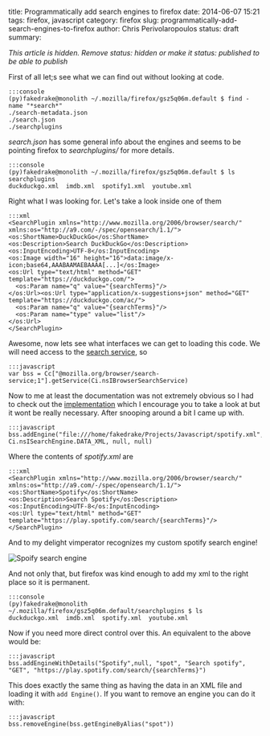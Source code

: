 title: Programmatically add search engines to firefox
date: 2014-06-07 15:21
tags: firefox, javascript
category: firefox
slug: programmatically-add-search-engines-to-firefox
author: Chris Perivolaropoulos
status: draft
summary:

_This article is hidden. Remove status: hidden or make it status:
published to be able to publish_

First of all let;s see what we can find out without looking at code.

	:::console
	(py)fakedrake@monolith ~/.mozilla/firefox/gsz5q06m.default $ find -name "*search*"
	./search-metadata.json
	./search.json
	./searchplugins

*search.json* has some general info about the engines and seems to be
 pointing firefox to *searchplugins/* for more details.

	:::console
	(py)fakedrake@monolith ~/.mozilla/firefox/gsz5q06m.default $ ls searchplugins
	duckduckgo.xml  imdb.xml  spotify1.xml  youtube.xml

Right what I was looking for. Let's take a look inside one of them

	:::xml
	<SearchPlugin xmlns="http://www.mozilla.org/2006/browser/search/" xmlns:os="http://a9.com/-/spec/opensearch/1.1/">
	<os:ShortName>DuckDuckGo</os:ShortName>
	<os:Description>Search DuckDuckGo</os:Description>
	<os:InputEncoding>UTF-8</os:InputEncoding>
	<os:Image width="16" height="16">data:image/x-icon;base64,AAABAAMAEBAAAA[...]</os:Image>
	<os:Url type="text/html" method="GET" template="https://duckduckgo.com/">
	  <os:Param name="q" value="{searchTerms}"/>
	</os:Url><os:Url type="application/x-suggestions+json" method="GET" template="https://duckduckgo.com/ac/">
	  <os:Param name="q" value="{searchTerms}"/>
	  <os:Param name="type" value="list"/>
	</os:Url>
	</SearchPlugin>

Awesome, now lets see what interfaces we can get to loading this
code. We will need access to the
[search service](https://developer.mozilla.org/en-US/docs/Mozilla/Tech/XPCOM/Reference/Interface/nsIBrowserSearchService), so

	:::javascript
	var bss = Cc["@mozilla.org/browser/search-service;1"].getService(Ci.nsIBrowserSearchService)

Now to me at least the documentation was not extremely obvious so I
had to check out the
[implementation](https://github.com/mozilla/gecko-dev/blob/master/toolkit/components/search/nsSearchService.js)
which I encourage you to take a look at but it wont be really
necessary. After snooping around a bit I came up with.

	:::javascript
	bss.addEngine("file:///home/fakedrake/Projects/Javascript/spotify.xml", Ci.nsISearchEngine.DATA_XML, null, null)

Where the contents of *spotify.xml* are

	:::xml
	<SearchPlugin xmlns="http://www.mozilla.org/2006/browser/search/" xmlns:os="http://a9.com/-/spec/opensearch/1.1/">
	<os:ShortName>Spotify</os:ShortName>
	<os:Description>Search Spotify</os:Description>
	<os:InputEncoding>UTF-8</os:InputEncoding>
	<os:Url type="text/html" method="GET" template="https://play.spotify.com/search/{searchTerms}"/>
	</SearchPlugin>


And to my delight vimperator recognizes my custom spotify search engine!

![Spoify search engine](http://i.imgur.com/yukAwWr.png)

And not only that, but firefox was kind enough to add my xml to the
right place so it is permanent.

	:::console
	(py)fakedrake@monolith ~/.mozilla/firefox/gsz5q06m.default/searchplugins $ ls
	duckduckgo.xml  imdb.xml  spotify.xml  youtube.xml

Now if you need more direct control over this. An equivalent to the
above would be:

	:::javascript
	bss.addEngineWithDetails("Spotify",null, "spot", "Search spotify", "GET", "https://play.spotify.com/search/{searchTerms}")

This does exactly the same thing as having the data in an XML file and
loading it with `add Engine()`. If you want to remove an engine you
can do it with:

	:::javascript
	bss.removeEngine(bss.getEngineByAlias("spot"))
